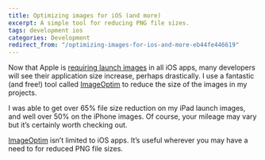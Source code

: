 ```yaml
---
title: Optimizing images for iOS (and more)
excerpt: A simple tool for reducing PNG file sizes.
tags: development ios
categories: Development
redirect_from: "/optimizing-images-for-ios-and-more-eb44fe446619"
---
```


Now that Apple is [requiring launch images](http://developer.apple.com/library/ios/#documentation/userexperience/conceptual/mobilehig/IconsImages/IconsImages.html) in all iOS apps, many developers will see their application size increase, perhaps drastically. I use a fantastic (and free!) tool called [ImageOptim](http://imageoptim.com/) to reduce the size of the images in my projects.

I was able to get over 65% file size reduction on my iPad launch images, and well over 50% on the iPhone images. Of course, your mileage may vary but it’s certainly worth checking out.

[ImageOptim](http://imageoptim.com/) isn’t limited to iOS apps. It’s useful wherever you may have a need to for reduced PNG file sizes.
